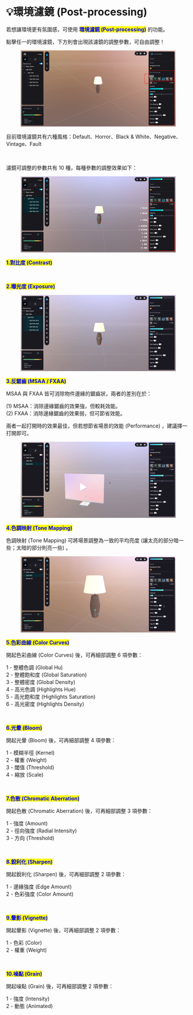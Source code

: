 # 💡環境濾鏡 (Post-processing)

若想讓環境更有氛圍感，可使用 <mark style="color:blue;">**環境濾鏡 (Post-processing)**</mark> 的功能。

點擊任一的環境濾鏡，下方則會出現該濾鏡的調整參數，可自由調整！

<figure><img src="../../../.gitbook/assets/Frame 144.png" alt=""><figcaption></figcaption></figure>

目前環境濾鏡共有六種風格：Default、Horror、Black & White、Negative、Vintage、Fault

<figure><img src="../../../.gitbook/assets/Frame 145.png" alt=""><figcaption></figcaption></figure>

濾鏡可調整的參數共有 10 種，每種參數的調整效果如下：

<figure><img src="../../../.gitbook/assets/Frame 146 (1).png" alt=""><figcaption></figcaption></figure>

<mark style="color:blue;">**1.對比度 (Contrast)**</mark>

<figure><img src="../../../.gitbook/assets/對比度.gif" alt=""><figcaption></figcaption></figure>



<mark style="color:blue;">**2.曝光度 (Exposure)**</mark>

<figure><img src="../../../.gitbook/assets/曝光度.gif" alt=""><figcaption></figcaption></figure>



<mark style="color:blue;">**3.反鋸齒 (MSAA / FXAA)**</mark>

MSAA 與 FXAA 皆可消除物件邊緣的鋸齒狀，兩者的差別在於：

(1) MSAA：消除邊緣鋸齒的效果強，但較耗效能。\
(2) FXAA：消除邊緣鋸齒的效果弱，但可節省效能。

兩者一起打開時的效果最佳，但若想節省場景的效能 (Performance) ，建議擇一打開即可。

<figure><img src="../../../.gitbook/assets/反鋸齒2.gif" alt=""><figcaption></figcaption></figure>



<mark style="color:blue;">**4.色調映射 (Tone Mapping)**</mark>

色調映射 (Tone Mapping) 可將場景調整為一致的平均亮度 (讓太亮的部分暗一些；太暗的部分則亮一些) 。

<figure><img src="../../../.gitbook/assets/色彩映射 (1).gif" alt=""><figcaption></figcaption></figure>

<mark style="color:blue;">**5.色彩曲線 (Color Curves)**</mark>

開起色彩曲線 (Color Curves) 後，可再細部調整 6 項參數：

1 - 整體色調 (Global Hu)\
2 - 整體飽和度 (Global Saturation)\
3 - 整體密度 (Global Density)\
4 - 高光色調 (Highlights Hue)\
5 - 高光飽和度 (Highlights Saturation)\
6 - 高光密度 (Highlights Density)

<figure><img src="../../../.gitbook/assets/色調.gif" alt=""><figcaption></figcaption></figure>



<mark style="color:blue;">**6.光暈 (Bloom)**</mark>

開起光暈 (Bloom) 後，可再細部調整 4 項參數：

1 - 模糊半徑 (Kernel)\
2 - 權重 (Weight)\
3 - 閾值 (Threshold)\
4 - 縮放 (Scale)

<figure><img src="../../../.gitbook/assets/光暈.gif" alt=""><figcaption></figcaption></figure>



<mark style="color:blue;">**7.色散 (Chromatic Aberration)**</mark>

開起色散 (Chromatic Aberration) 後，可再細部調整 3 項參數：

1 - 強度 (Amount)\
2 - 徑向強度 (Radial Intensity)\
3 - 方向 (Threshold)

<figure><img src="../../../.gitbook/assets/色散.gif" alt=""><figcaption></figcaption></figure>



<mark style="color:blue;">**8.銳利化 (Sharpen)**</mark>

開起銳利化 (Sharpen) 後，可再細部調整 2 項參數：

1 - 邊緣強度 (Edge Amount)\
2 - 色彩強度 (Color Amount)

<figure><img src="../../../.gitbook/assets/銳利化.gif" alt=""><figcaption></figcaption></figure>



<mark style="color:blue;">**9.暈影 (Vignette)**</mark>

開起暈影 (Vignette) 後，可再細部調整 2 項參數：

1 - 色彩 (Color)\
2 - 權重 (Weight)

<figure><img src="../../../.gitbook/assets/暈影.gif" alt=""><figcaption></figcaption></figure>

<mark style="color:blue;">**10.噪點 (Grain)**</mark>

開起噪點 (Grain) 後，可再細部調整 2 項參數：

1 - 強度 (Intensity)\
2 - 動態 (Animated)

<figure><img src="../../../.gitbook/assets/噪點.gif" alt=""><figcaption></figcaption></figure>
